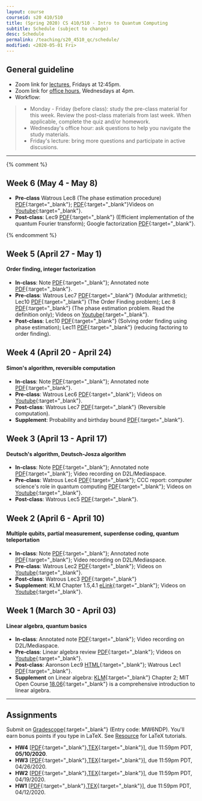 ```yaml
---
layout: course
courseid: s20 410/510
title: (Spring 2020) CS 410/510 - Intro to Quantum Computing
subtitle: Schedule (subject to change)
desc: Schedule
permalink: /teaching/s20_4510_qc/schedule/
modified: <2020-05-01 Fri>
---
```


## General guideline
* Zoom link for [lectures](https://pdx.zoom.us/j/202985828), Fridays at 12:45pm. 
* Zoom link for [office hours](https://pdx.zoom.us/j/168363185), Wednesdays at 4pm.
* Workflow: 
> * Monday - Friday (before class): study the pre-class material for this week. Review the post-class materials from last week. When applicable, complete the quiz and/or homework. 
> * Wednesday's office hour: ask questions to help you navigate the study materials. 
> * Friday's lecture: bring more questions and participate in active discusions.

--- 
{% comment %}

## Week 6 (May 4 - May 8)
*  **Pre-class** Watrous Lec8 (The phase estimation procedure)
   [PDF](https://cs.uwaterloo.ca/~watrous/CPSC519/LectureNotes/08.pdf){:target="_blank"};
   [PDF](https://sci-hub.tw/https://www.nature.com/articles/nature12290){:target="_blank"}Videos
   on [Youtube](){:target="_blank"}.
*  **Post-class**: Lec9 [PDF](https://cs.uwaterloo.ca/~watrous/CPSC519/LectureNotes/09.pdf){:target="_blank"} (Efficient implementation of the quantum Fourier transform); Google factorization [PDF](https://arxiv.org/abs/1905.09749){:target="_blank"}. 

{% endcomment %}

## Week 5 (April 27 - May 1)
#### Order finding, integer factorization 
*  **In-class**: Note
   [PDF]({{base}}/teaching/s20_4510_qc/s20_4510_week5.pdf){:target="_blank"}; Annotated note
   [PDF]({{base}}/teaching/s20_4510_qc/s20_4510_week5_ant.pdf){:target="_blank"}. 
*  **Pre-class**: Watrous Lec7 [PDF](https://cs.uwaterloo.ca/~watrous/CPSC519/LectureNotes/07.pdf){:target="_blank"} (Modular arithmetic); Lec10 [PDF](https://cs.uwaterloo.ca/~watrous/CPSC519/LectureNotes/10.pdf){:target="_blank"} (The Order Finding problem); Lec 8 [PDF](https://cs.uwaterloo.ca/~watrous/CPSC519/LectureNotes/08.pdf){:target="_blank"} (The phase estimation problem. Read the definition only); Videos on [Youtube](https://www.youtube.com/playlist?list=PLnxx8Tio1lOYg1CdKJUyIlmAvWPdfcfkY){:target="_blank"}.
*  **Post-class**: Lec10 [PDF](https://cs.uwaterloo.ca/~watrous/CPSC519/LectureNotes/10.pdf){:target="_blank"} (Solving order finding using phase estimation); Lec11 [PDF](https://cs.uwaterloo.ca/~watrous/CPSC519/LectureNotes/11.pdf){:target="_blank"} (reducing factoring to order finding).

## Week 4 (April 20 - April 24)
#### Simon's algorithm, reversible computation 
*  **In-class**: Note
   [PDF]({{base}}/teaching/s20_4510_qc/s20_4510_week4.pdf){:target="_blank"}; Annotated note
   [PDF]({{base}}/teaching/s20_4510_qc/s20_4510_week4_ant.pdf){:target="_blank"}. 
*  **Pre-class**: Watrous Lec6 [PDF](https://cs.uwaterloo.ca/~watrous/CPSC519/LectureNotes/06.pdf){:target="_blank"}; Videos on [Youtube](https://www.youtube.com/playlist?list=PLnxx8Tio1lOb0om28l1Ly4ByatYaU_uzy){:target="_blank"}.
*  **Post-class**: Watrous Lec7 [PDF](https://cs.uwaterloo.ca/~watrous/CPSC519/LectureNotes/07.pdf){:target="_blank"} (Reversible computation). 
*  **Supplement**: Probability and birthday bound [PDF]({{base}}/teaching/s20_4510_qc/KL_birthday.pdf){:target="_blank"}.

## Week 3 (April 13 - April 17)
#### Deutsch's algorithm, Deutsch-Josza algorithm
* **In-class**: Note [PDF]({{base}}/teaching/s20_4510_qc/s20_4510_week3.pdf){:target="_blank"}; Annotated note
   [PDF]({{base}}/teaching/s20_4510_qc/s20_4510_week3_ant.pdf){:target="_blank"}; Video recording on D2L/Mediaspace. 
* **Pre-class**: Watrous Lec4 [PDF](https://cs.uwaterloo.ca/~watrous/CPSC519/LectureNotes/04.pdf){:target="_blank"}; CCC report: computer science's role in quantum computing [PDF](https://cra.org/ccc/wp-content/uploads/sites/2/2018/11/Next-Steps-in-Quantum-Computing.pdf){:target="_blank"}; Videos on [Youtube](https://www.youtube.com/playlist?list=PLnxx8Tio1lOYvgW7q6OaEj0TU0dmgYbtx){:target="_blank"}. 
* **Post-class**: Watrous Lec5 [PDF](https://cs.uwaterloo.ca/~watrous/CPSC519/LectureNotes/05.pdf){:target="_blank"}. 

## Week 2 (April 6 - April 10)
#### Multiple qubits, partial measurement, superdense coding, quantum teleportation 

* **In-class**: Note [PDF]({{base}}/teaching/s20_4510_qc/s20_4510_week2.pdf){:target="_blank"}; Annotated note
   [PDF]({{base}}/teaching/s20_4510_qc/s20_4510_week2_ant.pdf){:target="_blank"};
   Video recording on D2L/Mediaspace. 
* **Pre-class**: Watrous Lec2 [PDF](https://cs.uwaterloo.ca/~watrous/CPSC519/LectureNotes/02.pdf){:target="_blank"}; Videos on [Youtube](https://www.youtube.com/playlist?list=PLnxx8Tio1lObCy-OFzV5hBvrf9-Hkg14Y){:target="_blank"}. 
* **Post-class**: Watrous Lec3 [PDF](https://cs.uwaterloo.ca/~watrous/CPSC519/LectureNotes/03.pdf){:target="_blank"}
* **Supplement**: KLM Chapter 1.5,4.1 [eLink](https://search.library.pdx.edu/permalink/f/p82vj0/CP71189200070001451){:target="_blank"}; Videos on [Youtube](https://www.youtube.com/playlist?list=PLnxx8Tio1lOb9UJtO2UiY5BQ-cjw5Aco4){:target="_blank"}.

## Week 1 (March 30 - April 03) 
#### Linear algebra, quantum basics
*  **In-class**: Annotated note
   [PDF]({{base}}/teaching/s20_4510_qc/s20_4510_week1.pdf){:target="_blank"};
   Video recording on D2L/Mediaspace.
*  **Pre-class**: Linear algebra review [PDF](http://groups.uni-paderborn.de/fg-qi/courses/UPB_INTRO_QUANTUM/S2018/notes/Lecture%201%20-%20Linear%20Algebra%20review.pdf){:target="_blank"}; Videos on [Youtube](https://www.youtube.com/playlist?list=PLnxx8Tio1lOYtkmFJ-v3qOVzJdc4wXCyg){:target="_blank"}. 
* **Post-class**: Aaronson Lec9 [HTML](http://www.scottaaronson.com/democritus/lec9.html){:target="_blank"}; Watrous Lec1 [PDF](https://cs.uwaterloo.ca/~watrous/CPSC519/LectureNotes/01.pdf){:target="_blank"}.
* **Supplement** on Linear algebra: [KLM](https://search.library.pdx.edu/permalink/f/p82vj0/CP71189200070001451){:target="_blank"} Chapter 2; MIT Open Course [18.06](https://ocw.mit.edu/courses/mathematics/18-06-linear-algebra-spring-2010/index.htm){:target="_blank"} is a comprehensive introduction to linear algebra. 

---

## Assignments
Submit on [Gradescope](https://www.gradescope.com){:target="_blank"} (Entry code: MW6NDP). You'll earn bonus points if you type in LaTeX. See [Resource]({{base}}/teaching/s20_4510_qc/resource/) for LaTeX tutorials.
*  **HW4** [[PDF]({{base}}/teaching/s20_4510_qc/s20_qc_hw4.pdf){:target="_blank"},[TEX]({{base}}/teaching/s20_4510_qc/s20_qc_hw4.tex){:target="_blank"}], due 11:59pm PDT, **05/10/2020**.
*  **HW3** [[PDF]({{base}}/teaching/s20_4510_qc/s20_qc_hw3.pdf){:target="_blank"},[TEX]({{base}}/teaching/s20_4510_qc/s20_qc_hw3.tex){:target="_blank"}], due 11:59pm PDT, 04/26/2020.
*  **HW2** [[PDF]({{base}}/teaching/s20_4510_qc/s20_qc_hw2.pdf){:target="_blank"},[TEX]({{base}}/teaching/s20_4510_qc/s20_qc_hw2.tex){:target="_blank"}], due 11:59pm PDT, 04/19/2020.
*  **HW1** [[PDF]({{base}}/teaching/s20_4510_qc/s20_qc_hw1.pdf){:target="_blank"},[TEX]({{base}}/teaching/s20_4510_qc/s20_qc_hw1.tex){:target="_blank"}], due 11:59pm PDT, 04/12/2020.

